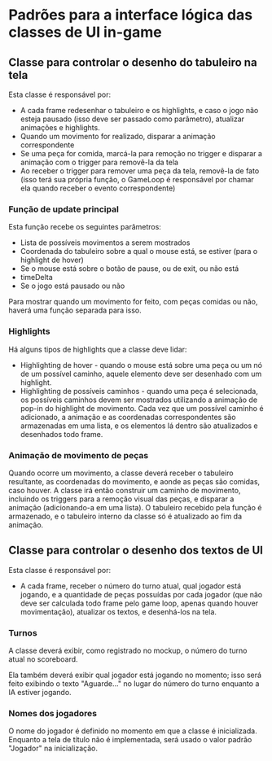 # Padrões para a interface lógica das classes de UI in-game

## Classe para controlar o desenho do tabuleiro na tela

Esta classe é responsável por:

- A cada frame redesenhar o tabuleiro e os highlights, e caso o jogo não esteja pausado (isso deve ser passado como parâmetro), atualizar animações e highlights.
- Quando um movimento for realizado, disparar a animação correspondente
- Se uma peça for comida, marcá-la para remoção no trigger e disparar a animação com o trigger para removê-la da tela
- Ao receber o trigger para remover uma peça da tela, removê-la de fato (isso terá sua própria função, o GameLoop é responsável por chamar ela quando receber o evento correspondente)

### Função de update principal
Esta função recebe os seguintes parâmetros:
- Lista de possíveis movimentos a serem mostrados 
- Coordenada do tabuleiro sobre a qual o mouse está, se estiver (para o highlight de hover)
- Se o mouse está sobre o botão de pause, ou de exit, ou não está
- timeDelta
- Se o jogo está pausado ou não

Para mostrar quando um movimento for feito, com peças comidas ou não, haverá uma função separada para isso.

### Highlights
Há alguns tipos de highlights que a classe deve lidar:
- Highlighting de hover - quando o mouse está sobre uma peça ou um nó de um possível caminho, aquele elemento deve ser desenhado com um highlight.
- Highlighting de possíveis caminhos - quando uma peça é selecionada, os possíveis caminhos devem ser mostrados utilizando a animação de pop-in do highlight de movimento. Cada vez que um possível caminho é adicionado, a animação e as coordenadas correspondentes são armazenadas em uma lista, e os elementos lá dentro são atualizados e desenhados todo frame.

### Animação de movimento de peças
Quando ocorre um movimento, a classe deverá receber o tabuleiro resultante, as coordenadas do movimento, e aonde as peças são comidas, caso houver. A classe irá então construir um caminho de movimento, incluindo os triggers para a remoção visual das peças, e disparar a animação (adicionando-a em uma lista). O tabuleiro recebido pela função é armazenado, e o tabuleiro interno da classe só é atualizado ao fim da animação.

## Classe para controlar o desenho dos textos de UI

Esta classe é responsável por:

- A cada frame, receber o número do turno atual, qual jogador está jogando, e a quantidade de peças possuídas por cada jogador (que não deve ser calculada todo frame pelo game loop, apenas quando houver movimentação), atualizar os textos, e desenhá-los na tela.

### Turnos
A classe deverá exibir, como registrado no mockup, o número do turno atual no scoreboard.

Ela também deverá exibir qual jogador está jogando no momento; isso será feito exibindo o texto "Aguarde..." no lugar do número do turno enquanto a IA estiver jogando.

### Nomes dos jogadores
O nome do jogador é definido no momento em que a classe é inicializada. Enquanto a tela de título não é implementada, será usado o valor padrão "Jogador" na inicialização.
